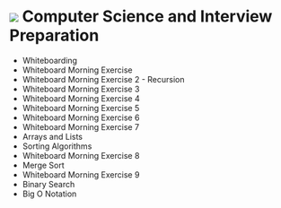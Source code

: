 # ![](https://ga-dash.s3.amazonaws.com/production/assets/logo-9f88ae6c9c3871690e33280fcf557f33.png) Computer Science and Interview Preparation

- Whiteboarding
- Whiteboard Morning Exercise
- Whiteboard Morning Exercise 2 - Recursion
- Whiteboard Morning Exercise 3
- Whiteboard Morning Exercise 4
- Whiteboard Morning Exercise 5
- Whiteboard Morning Exercise 6
- Whiteboard Morning Exercise 7
- Arrays and Lists
- Sorting Algorithms
- Whiteboard Morning Exercise 8
- Merge Sort
- Whiteboard Morning Exercise 9
- Binary Search
- Big O Notation
